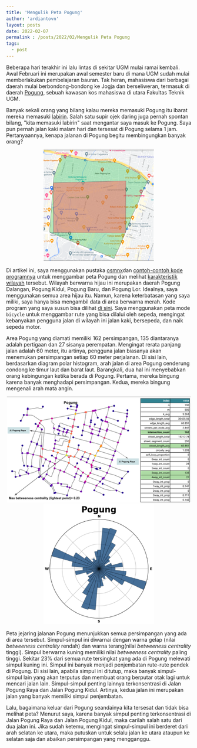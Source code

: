 ```yaml
---
title: 'Mengulik Peta Pogung'
author: 'ardiantovn'
layout: posts
date: 2022-02-07
permalink : /posts/2022/02/Mengulik Peta Pogung
tags:
  - post
---
```


Beberapa hari terakhir ini lalu lintas di sekitar UGM mulai ramai kembali. Awal Februari ini merupakan awal semester baru di mana UGM sudah mulai memberlakukan pembelajaran bauran. Tak heran, mahasiswa dari berbagai daerah mulai berbondong-bondong ke Jogja dan berseliweran, termasuk di daerah [Pogung](https://www.google.com/maps/search/pogung/@-7.7586339,110.3725765,16z), sebuah kawasan kos mahasiswa di utara Fakultas Teknik UGM. 

Banyak sekali orang yang bilang kalau mereka memasuki Pogung itu ibarat mereka memasuki [labirin](https://mojok.co/liputan/susul/pogung-labirin-yang-membuat-bingung-dan-teori-belok-kanan/). Salah satu supir ojek daring juga pernah spontan bilang, "kita memasuki labirin" saat mengantar saya masuk ke Pogung. Saya pun pernah jalan kaki malam hari dan tersesat di Pogung selama 1 jam. Pertanyaannya, kenapa jalanan di Pogung begitu membingungkan banyak orang? 

<p align="center">
  <img src="/assets/pogung/pogung_area.png" alt="Area Pogung" width="300"/>
</p>

Di artikel ini, saya menggunakan pustaka [osmnx](https://github.com/gboeing/osmnx)dan [contoh-contoh kode programnya](https://github.com/gboeing/osmnx-examples/tree/main/notebooks) untuk menggambar peta Pogung dan melihat [karakteristik wilayah](https://geoffboeing.com/publications/osmnx-complex-street-networks/) tersebut. Wilayah berwarna hijau ini merupakan daerah Pogung Dalangan, Pogung Kidul, Pogung Baru, dan Pogung Lor. Idealnya, saya menggunakan semua area hijau itu. Namun, karena keterbatasan yang saya miliki, saya hanya bisa mengambil data di area berwarna merah. Kode program yang saya susun bisa dilihat [di sini](https://github.com/ardiantovn/map_exploration). Saya menggunakan peta mode ```bicycle``` untuk menggambar rute yang bisa dilalui oleh sepeda, mengingat kebanyakan pengguna jalan di wilayah ini jalan kaki, bersepeda, dan naik sepeda motor.


Area Pogung yang diamati memiliki 162 persimpangan, 135 diantaranya adalah pertigaan dan 27 sisanya perempatan. Mengingat rerata panjang jalan adalah 60 meter, itu artinya, pengguna jalan biasanya akan menemukan persimpangan setiap 60 meter perjalanan. Di sisi lain, berdasarkan diagram polar histogram, arah jalan di area Pogung cenderung condong ke timur laut dan barat laut. Barangkali, dua hal ini menyebabkan orang kebingungan ketika berada di Pogung. Pertama, mereka bingung karena banyak menghadapi persimpangan. Kedua, mereka bingung mengenali arah mata angin.

<p align="center">
  <img src="/assets/pogung/pogung_stat.png" alt="Jejaring Jalan di Pogung" width="500"/>
  <img src="/assets/pogung/pogung_orientation.png" alt="Arah Jalan di Pogung" width="300"/>
</p>
 

Peta jejaring jalanan Pogung menunjukkan semua persimpangan yang ada di area tersebut. Simpul-simpul ini diwarnai dengan warna gelap (nilai _betweeness centrality_ rendah) dan warna terang(nilai _betweeness centrality_ tinggi).  Simpul berwarna kuning memiliki nilai _betweeness centrality_ paling tinggi. Sekitar 23% dari semua rute tersingkat yang ada di Pogung melewati simpul kuning ini. Simpul ini banyak menjadi penjembatan rute-rute pendek di Pogung. Di sisi lain, apabila simpul ini ditutup, maka banyak simpul-simpul lain yang akan terputus dan membuat orang berputar otak lagi untuk mencari jalan lain. Simpul-simpul penting lainnya terkonsentrasi di Jalan Pogung Raya dan Jalan Pogung Kidul. Artinya, kedua jalan ini merupakan jalan yang banyak memiliki simpul penjembatan. 

Lalu, bagaimana keluar dari Pogung seandainya kita tersesat dan tidak bisa melihat peta? Menurut saya, karena banyak simpul penting terkonsentrasi di Jalan Pogung Raya dan Jalan Pogung Kidul, maka carilah salah satu dari dua jalan ini. Jika sudah ketemu, mengingat simpul-simpul ini berderet dari arah selatan ke utara, maka putuskan untuk selalu jalan ke utara ataupun ke selatan saja dan abaikan persimpangan yang mengganggu.
